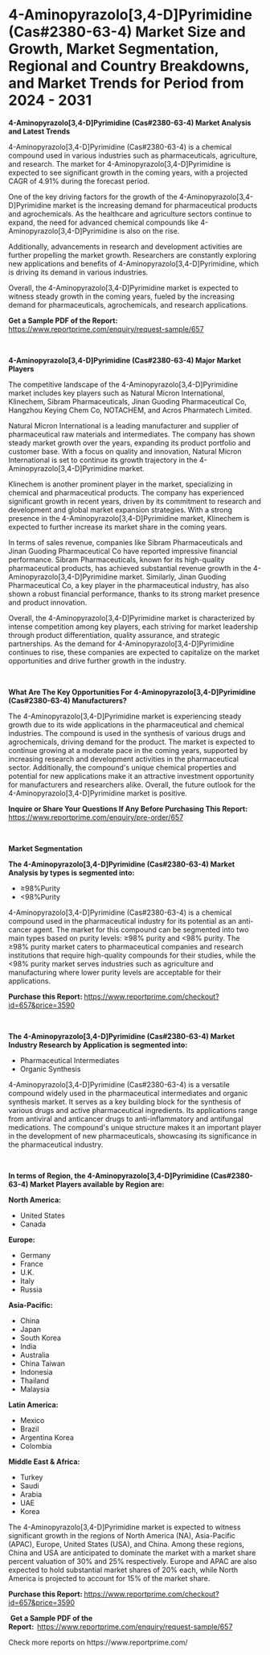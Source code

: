 <p><h1>4-Aminopyrazolo[3,4-D]Pyrimidine (Cas#2380-63-4) Market Size and Growth, Market Segmentation, Regional and Country Breakdowns, and Market Trends for Period from 2024 -  2031</h1></p><p><strong>4-Aminopyrazolo[3,4-D]Pyrimidine (Cas#2380-63-4) Market Analysis and Latest Trends</strong></p>
<p><p>4-Aminopyrazolo[3,4-D]Pyrimidine (Cas#2380-63-4) is a chemical compound used in various industries such as pharmaceuticals, agriculture, and research. The market for 4-Aminopyrazolo[3,4-D]Pyrimidine is expected to see significant growth in the coming years, with a projected CAGR of 4.91% during the forecast period.</p><p>One of the key driving factors for the growth of the 4-Aminopyrazolo[3,4-D]Pyrimidine market is the increasing demand for pharmaceutical products and agrochemicals. As the healthcare and agriculture sectors continue to expand, the need for advanced chemical compounds like 4-Aminopyrazolo[3,4-D]Pyrimidine is also on the rise.</p><p>Additionally, advancements in research and development activities are further propelling the market growth. Researchers are constantly exploring new applications and benefits of 4-Aminopyrazolo[3,4-D]Pyrimidine, which is driving its demand in various industries.</p><p>Overall, the 4-Aminopyrazolo[3,4-D]Pyrimidine market is expected to witness steady growth in the coming years, fueled by the increasing demand for pharmaceuticals, agrochemicals, and research applications.</p></p>
<p><strong>Get a Sample PDF of the Report:&nbsp;</strong> <a href="https://www.reportprime.com/enquiry/request-sample/657">https://www.reportprime.com/enquiry/request-sample/657</a></p>
<p>&nbsp;</p>
<p><strong>4-Aminopyrazolo[3,4-D]Pyrimidine (Cas#2380-63-4) Major Market Players</strong></p>
<p><p>The competitive landscape of the 4-Aminopyrazolo[3,4-D]Pyrimidine market includes key players such as Natural Micron International, Klinechem, Sibram Pharmaceuticals, Jinan Guoding Pharmaceutical Co, Hangzhou Keying Chem Co, NOTACHEM, and Acros Pharmatech Limited. </p><p>Natural Micron International is a leading manufacturer and supplier of pharmaceutical raw materials and intermediates. The company has shown steady market growth over the years, expanding its product portfolio and customer base. With a focus on quality and innovation, Natural Micron International is set to continue its growth trajectory in the 4-Aminopyrazolo[3,4-D]Pyrimidine market.</p><p>Klinechem is another prominent player in the market, specializing in chemical and pharmaceutical products. The company has experienced significant growth in recent years, driven by its commitment to research and development and global market expansion strategies. With a strong presence in the 4-Aminopyrazolo[3,4-D]Pyrimidine market, Klinechem is expected to further increase its market share in the coming years.</p><p>In terms of sales revenue, companies like Sibram Pharmaceuticals and Jinan Guoding Pharmaceutical Co have reported impressive financial performance. Sibram Pharmaceuticals, known for its high-quality pharmaceutical products, has achieved substantial revenue growth in the 4-Aminopyrazolo[3,4-D]Pyrimidine market. Similarly, Jinan Guoding Pharmaceutical Co, a key player in the pharmaceutical industry, has also shown a robust financial performance, thanks to its strong market presence and product innovation.</p><p>Overall, the 4-Aminopyrazolo[3,4-D]Pyrimidine market is characterized by intense competition among key players, each striving for market leadership through product differentiation, quality assurance, and strategic partnerships. As the demand for 4-Aminopyrazolo[3,4-D]Pyrimidine continues to rise, these companies are expected to capitalize on the market opportunities and drive further growth in the industry.</p></p>
<p>&nbsp;</p>
<p><strong>What Are The Key Opportunities For 4-Aminopyrazolo[3,4-D]Pyrimidine (Cas#2380-63-4) Manufacturers?</strong></p>
<p><p>The 4-Aminopyrazolo[3,4-D]Pyrimidine market is experiencing steady growth due to its wide applications in the pharmaceutical and chemical industries. The compound is used in the synthesis of various drugs and agrochemicals, driving demand for the product. The market is expected to continue growing at a moderate pace in the coming years, supported by increasing research and development activities in the pharmaceutical sector. Additionally, the compound's unique chemical properties and potential for new applications make it an attractive investment opportunity for manufacturers and researchers alike. Overall, the future outlook for the 4-Aminopyrazolo[3,4-D]Pyrimidine market is positive.</p></p>
<p><strong>Inquire or Share Your Questions If Any Before Purchasing This Report:</strong> <a href="https://www.reportprime.com/enquiry/pre-order/657">https://www.reportprime.com/enquiry/pre-order/657</a></p>
<p>&nbsp;</p>
<p><strong>Market Segmentation</strong></p>
<p><strong>The 4-Aminopyrazolo[3,4-D]Pyrimidine (Cas#2380-63-4) Market Analysis by types is segmented into:</strong></p>
<p><ul><li>≥98%Purity</li><li><98%Purity</li></ul></p>
<p><p>4-Aminopyrazolo[3,4-D]Pyrimidine (Cas#2380-63-4) is a chemical compound used in the pharmaceutical industry for its potential as an anti-cancer agent. The market for this compound can be segmented into two main types based on purity levels: ≥98% purity and <98% purity. The ≥98% purity market caters to pharmaceutical companies and research institutions that require high-quality compounds for their studies, while the <98% purity market serves industries such as agriculture and manufacturing where lower purity levels are acceptable for their applications.</p></p>
<p><strong>Purchase this Report:&nbsp;</strong><a href="https://www.reportprime.com/checkout?id=657&price=3590">https://www.reportprime.com/checkout?id=657&price=3590</a></p>
<p>&nbsp;</p>
<p><strong>The 4-Aminopyrazolo[3,4-D]Pyrimidine (Cas#2380-63-4) Market Industry Research by Application is segmented into:</strong></p>
<p><ul><li>Pharmaceutical Intermediates</li><li>Organic Synthesis</li></ul></p>
<p><p>4-Aminopyrazolo[3,4-D]Pyrimidine (Cas#2380-63-4) is a versatile compound widely used in the pharmaceutical intermediates and organic synthesis market. It serves as a key building block for the synthesis of various drugs and active pharmaceutical ingredients. Its applications range from antiviral and anticancer drugs to anti-inflammatory and antifungal medications. The compound's unique structure makes it an important player in the development of new pharmaceuticals, showcasing its significance in the pharmaceutical industry.</p></p>
<p>&nbsp;</p>
<p><strong>In terms of Region, the 4-Aminopyrazolo[3,4-D]Pyrimidine (Cas#2380-63-4) Market Players available by Region are:</strong></p>
<p>
    <p> <strong> North America: </strong>
        <ul>
            <li>United States</li>
            <li>Canada</li>
        </ul>
        </p> 
    <p> <strong> Europe: </strong>
        <ul>
            <li>Germany</li>
            <li>France</li>
            <li>U.K.</li>
            <li>Italy</li>
            <li>Russia</li>
        </ul>
        </p> 
    <p> <strong> Asia-Pacific: </strong>
        <ul>
            <li>China</li>
            <li>Japan</li>
            <li>South Korea</li>
            <li>India</li>
            <li>Australia</li>
            <li>China Taiwan</li>
            <li>Indonesia</li>
            <li>Thailand</li>
            <li>Malaysia</li>
        </ul>
        </p> 
    <p> <strong> Latin America: </strong>
        <ul>
            <li>Mexico</li>
            <li>Brazil</li>
            <li>Argentina Korea</li>
            <li>Colombia</li>
        </ul>
        </p> 
    <p> <strong> Middle East & Africa: </strong>
        <ul>
            <li>Turkey</li>
            <li>Saudi</li>
            <li>Arabia</li>
            <li>UAE</li>
            <li>Korea</li>
        </ul>
    </p>
    </p>
<p><p>The 4-Aminopyrazolo[3,4-D]Pyrimidine market is expected to witness significant growth in the regions of North America (NA), Asia-Pacific (APAC), Europe, United States (USA), and China. Among these regions, China and USA are anticipated to dominate the market with a market share percent valuation of 30% and 25% respectively. Europe and APAC are also expected to hold substantial market shares of 20% each, while North America is projected to account for 15% of the market share.</p></p>
<p><strong>Purchase this Report: </strong><a href="https://www.reportprime.com/checkout?id=657&price=3590">https://www.reportprime.com/checkout?id=657&price=3590</a></p>
<p>&nbsp;<strong>Get a Sample PDF of the Report:&nbsp;&nbsp;</strong><a href="https://www.reportprime.com/enquiry/request-sample/657">https://www.reportprime.com/enquiry/request-sample/657</a></p>
<p><strong></strong></p>
<p>Check more reports on https://www.reportprime.com/</p>